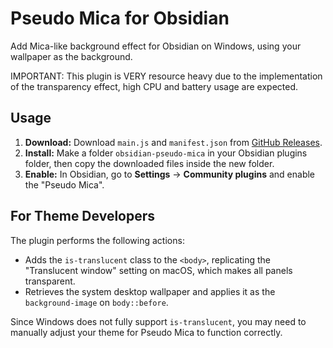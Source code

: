 # Pseudo Mica for Obsidian

Add Mica-like background effect for Obsidian on Windows, using your wallpaper as the background.

IMPORTANT: This plugin is VERY resource heavy due to the implementation of the transparency effect, high CPU and battery usage are expected.

## Usage

1. **Download:** Download `main.js` and `manifest.json` from [GitHub Releases](https://github.com/aaaaalexis/obsidian-pseudo-mica/releases).
2. **Install:** Make a folder `obsidian-pseudo-mica` in your Obsidian plugins folder, then copy the downloaded files inside the new folder.
3. **Enable:** In Obsidian, go to **Settings** -> **Community plugins** and enable the "Pseudo Mica".

## For Theme Developers

The plugin performs the following actions:  
- Adds the `is-translucent` class to the `<body>`, replicating the "Translucent window" setting on macOS, which makes all panels transparent.  
- Retrieves the system desktop wallpaper and applies it as the `background-image` on `body::before`.  

Since Windows does not fully support `is-translucent`, you may need to manually adjust your theme for Pseudo Mica to function correctly.  
